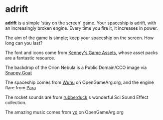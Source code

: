 adrift
======

**adrift** is a simple 'stay on the screen' game. Your spaceship is adrift,
with an increasingly broken engine. Every time you fire it, it increases in
power.

The aim of the game is simple; keep your spaceship on the screen. How long can
you last?

The font and icons come from [Kenney's Game Assets](https://kenney.nl), 
whose asset packs are a fantastic resource.

The backdrop of the Orion Nebula is a Public Domain/CCO image via 
[Snappy Goat](https://snappygoat.com/)

The spaceship comes from [Wuhu](https://opengameart.org/content/spaceships-1)
on OpenGameArg.org, and the engine flare from [Para](https://opengameart.org/content/animated-particle-effects-2)

The rocket sounds are from [rubberduck](https://opengameart.org/content/50-cc0-sci-fi-sfx)'s
wonderful Sci Sound Effect collection.

The amazing music comes from [yd](https://opengameart.org/content/another-space-background-track)
on OpenGameArg.org
